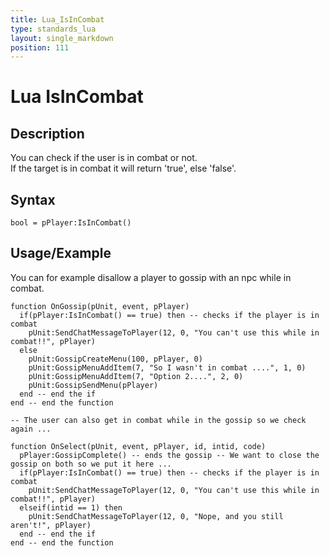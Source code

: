 ```yaml
---
title: Lua_IsInCombat
type: standards_lua
layout: single_markdown
position: 111
---
```


# Lua IsInCombat

## Description

You can check if the user is in combat or not.             
If the target is in combat it will return 'true', else 'false'.       

## Syntax

```
bool = pPlayer:IsInCombat()
```

## Usage/Example

You can for example disallow a player to gossip with an npc while in combat.

```
function OnGossip(pUnit, event, pPlayer)
  if(pPlayer:IsInCombat() == true) then -- checks if the player is in combat
    pUnit:SendChatMessageToPlayer(12, 0, "You can't use this while in combat!!", pPlayer)
  else
    pUnit:GossipCreateMenu(100, pPlayer, 0)
    pUnit:GossipMenuAddItem(7, "So I wasn't in combat ....", 1, 0)
    pUnit:GossipMenuAddItem(7, "Option 2....", 2, 0)
    pUnit:GossipSendMenu(pPlayer)
  end -- end the if
end -- end the function
 
-- The user can also get in combat while in the gossip so we check again ...
 
function OnSelect(pUnit, event, pPlayer, id, intid, code)
  pPlayer:GossipComplete() -- ends the gossip -- We want to close the gossip on both so we put it here ...
  if(pPlayer:IsInCombat() == true) then -- checks if the player is in combat
    pUnit:SendChatMessageToPlayer(12, 0, "You can't use this while in combat!!", pPlayer)
  elseif(intid == 1) then
    pUnit:SendChatMessageToPlayer(12, 0, "Nope, and you still aren't!", pPlayer)
  end -- end the if
end -- end the function
```
